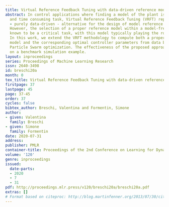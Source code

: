 ```yaml
---
title: Virtual Reference Feedback Tuning with data-driven reference model selection
abstract: In control applications where finding a model of the plant is the most costly
  and time consuming task, Virtual Reference Feedback Tuning (VRFT) represents a valid
  - purely data-driven - alternative for the design of model reference controllers.
  However, the selection of a proper reference model within a model-free setting is
  known to be a critical task, with this model typically playing the role of a hyper-parameter.
  In this work, we extend the VRFT methodology to compute both a proper reference
  model and the corresponding optimal controller parameters from data by means of
  Particle Swarm optimization. The effectiveness of the proposed approach is illustrated
  on a benchmark simulation example.
layout: inproceedings
series: Proceedings of Machine Learning Research
issn: 2640-3498
id: breschi20a
month: 0
tex_title: Virtual Reference Feedback Tuning with data-driven reference model selection
firstpage: 37
lastpage: 45
page: 37-45
order: 37
cycles: false
bibtex_author: Breschi, Valentina and Formentin, Simone
author:
- given: Valentina
  family: Breschi
- given: Simone
  family: Formentin
date: 2020-07-31
address: 
publisher: PMLR
container-title: Proceedings of the 2nd Conference on Learning for Dynamics and Control
volume: '120'
genre: inproceedings
issued:
  date-parts:
  - 2020
  - 7
  - 31
pdf: http://proceedings.mlr.press/v120/breschi20a/breschi20a.pdf
extras: []
# Format based on citeproc: http://blog.martinfenner.org/2013/07/30/citeproc-yaml-for-bibliographies/
---
```

